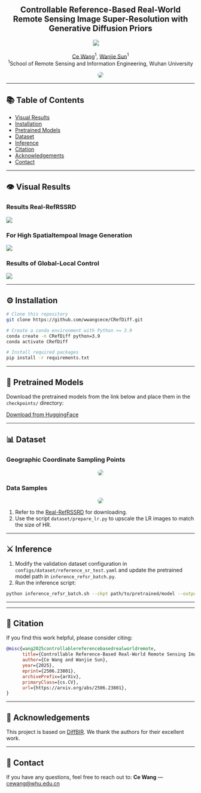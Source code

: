 <h2 align="center">Controllable Reference-Based Real-World Remote Sensing Image Super-Resolution with Generative Diffusion Priors</h2>

<div align="center">

<a href="https://arxiv.org/abs/2506.23801"><img src="https://img.shields.io/badge/ArXiv-2506.23801-red"></a>       

[Ce Wang]()<sup>1</sup>, [Wanjie Sun]()<sup>1</sup>
<br>
<sup>1</sup>School of Remote Sensing and Information Engineering, Wuhan University

</div>

<p align="center">
    <img src="assets/arch.png" style="border-radius: 15px">
</p>

---

## 📚 Table of Contents

* [Visual Results](#visual_results)
* [Installation](#installation)
* [Pretrained Models](#pretrained_models)
* [Dataset](#dataset)
* [Inference](#inference)
* [Citation](#citation)
* [Acknowledgements](#acknowledgements)
* [Contact](#contact)

---

## <a name="visual_results"></a>👁️ Visual Results

### Results Real-RefRSSRD

<img src="assets/visual_results/compare.png"/>

### For High Spatialtempoal Image Generation

<img src="assets/visual_results/spa-temp-sys.png"/>

### Results of Global-Local Control

<img src="assets/visual_results/control.png"/>

---

## <a name="installation"></a>⚙️ Installation

```bash
# Clone this repository
git clone https://github.com/wwangcece/CRefDiff.git

# Create a conda environment with Python >= 3.9
conda create -n CRefDiff python=3.9
conda activate CRefDiff

# Install required packages
pip install -r requirements.txt
```

---

## <a name="pretrained_models"></a>🧬 Pretrained Models

Download the pretrained models from the link below and place them in the `checkpoints/` directory:

[Download from HuggingFace](https://huggingface.co/wangcce/RefSR_x10)

---

## <a name="dataset"></a>📊 Dataset
### Geographic Coordinate Sampling Points
<p align="center">
    <img src="assets/sample_points.png" style="border-radius: 15px">
</p>

### Data Samples
<p align="center">
    <img src="assets/real_refsr_dataset.png" style="border-radius: 15px">
</p>

1. Refer to the [Real-RefRSSRD](https://huggingface.co/datasets/wangcce/Real-RefRSSRD) for downloading.
2. Use the script `dataset/prepare_lr.py` to upscale the LR images to match the size of HR.

---

## <a name="inference"></a>⚔️ Inference

1. Modify the validation dataset configuration in `configs/dataset/reference_sr_test.yaml` and update the pretrained model path in `inference_refsr_batch.py`.
2. Run the inference script:

```bash
python inference_refsr_batch.sh --ckpt path/to/pretrained/model --output path/tp/out/dir --global_ref_scale 1 --device cuda:0 
```

---

---

## <a name="citation"></a>📖 Citation

If you find this work helpful, please consider citing:

```bibtex
@misc{wang2025controllablereferencebasedrealworldremote,
      title={Controllable Reference-Based Real-World Remote Sensing Image Super-Resolution with Generative Diffusion Priors}, 
      author={Ce Wang and Wanjie Sun},
      year={2025},
      eprint={2506.23801},
      archivePrefix={arXiv},
      primaryClass={cs.CV},
      url={https://arxiv.org/abs/2506.23801}, 
}
```

---

## <a name="acknowledgements"></a>🙏 Acknowledgements

This project is based on [DiffBIR](https://github.com/XPixelGroup/DiffBIR). We thank the authors for their excellent work.

---

## <a name="contact"></a>📨 Contact

If you have any questions, feel free to reach out to:
**Ce Wang** — [cewang@whu.edu.cn](mailto:cewang@whu.edu.cn)
